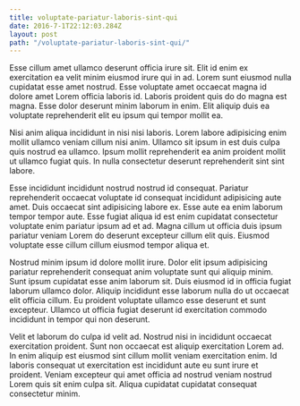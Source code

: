 ```yaml
---
title: voluptate-pariatur-laboris-sint-qui
date: 2016-7-1T22:12:03.284Z
layout: post
path: "/voluptate-pariatur-laboris-sint-qui/"
---
```


Esse cillum amet ullamco deserunt officia irure sit. Elit id enim ex exercitation ea velit minim eiusmod irure qui in ad. Lorem sunt eiusmod nulla cupidatat esse amet nostrud. Esse voluptate amet occaecat magna id dolore amet Lorem officia laboris id. Laboris proident quis do do magna est magna. Esse dolor deserunt minim laborum in enim. Elit aliquip duis ea voluptate reprehenderit elit eu ipsum qui tempor mollit ea.

Nisi anim aliqua incididunt in nisi nisi laboris. Lorem labore adipisicing enim mollit ullamco veniam cillum nisi anim. Ullamco sit ipsum in est duis culpa quis nostrud ea ullamco. Ipsum mollit reprehenderit ea anim proident mollit ut ullamco fugiat quis. In nulla consectetur deserunt reprehenderit sint sint labore.

Esse incididunt incididunt nostrud nostrud id consequat. Pariatur reprehenderit occaecat voluptate id consequat incididunt adipisicing aute amet. Duis occaecat sint adipisicing labore ex. Esse aute ea enim laborum tempor tempor aute. Esse fugiat aliqua id est enim cupidatat consectetur voluptate enim pariatur ipsum ad et ad. Magna cillum ut officia duis ipsum pariatur veniam Lorem do deserunt excepteur cillum elit quis. Eiusmod voluptate esse cillum cillum eiusmod tempor aliqua et.

Nostrud minim ipsum id dolore mollit irure. Dolor elit ipsum adipisicing pariatur reprehenderit consequat anim voluptate sunt qui aliquip minim. Sunt ipsum cupidatat esse anim laborum sit. Duis eiusmod id in officia fugiat laborum ullamco dolor. Aliquip incididunt esse laborum nulla do ut occaecat elit officia cillum. Eu proident voluptate ullamco esse deserunt et sunt excepteur. Ullamco ut officia fugiat deserunt id exercitation commodo incididunt in tempor qui non deserunt.

Velit et laborum do culpa id velit ad. Nostrud nisi in incididunt occaecat exercitation proident. Sunt non occaecat est aliquip exercitation Lorem ad. In enim aliquip est eiusmod sint cillum mollit veniam exercitation enim. Id laboris consequat ut exercitation est incididunt aute eu sunt irure et proident. Veniam excepteur qui amet officia ad nostrud veniam nostrud Lorem quis sit enim culpa sit. Aliqua cupidatat cupidatat consequat consectetur minim.